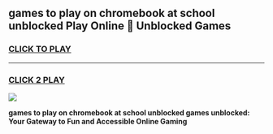 
## games to play on chromebook at school unblocked Play Online 👋 Unblocked Games
<h3>
<a href="https://news.freeplayer.one?title=games_to_play_on_chromebook_at_school_unblocked&ref=17GH">CLICK TO PLAY</a></h3>
<hr>

<h3>
<a href="https://news.freeplayer.one?title=games_to_play_on_chromebook_at_school_unblocked&ref=17GH">CLICK 2 PLAY</a>
  
</h3>

<a href="https://news.freeplayer.one?title=games_to_play_on_chromebook_at_school_unblocked&ref=17GH/"><img src="https://clearcache.store/games.png"></a>


**games to play on chromebook at school unblocked games unblocked: Your Gateway to Fun and Accessible Online Gaming**
